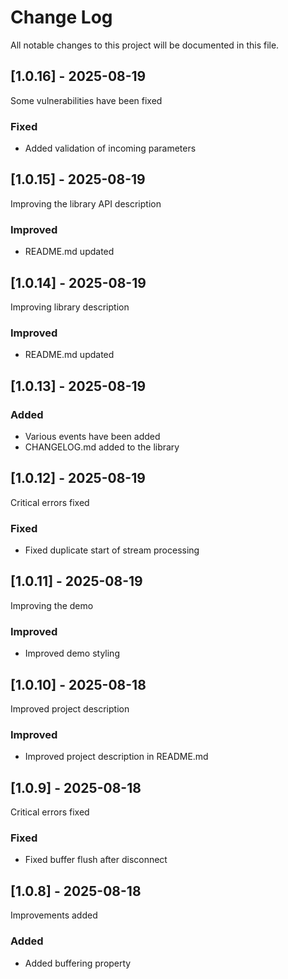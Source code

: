 # Change Log
All notable changes to this project will be documented in this file.

## [1.0.16] - 2025-08-19

Some vulnerabilities have been fixed
  
### Fixed 

- Added validation of incoming parameters

## [1.0.15] - 2025-08-19

Improving the library API description
  
### Improved 

- README.md updated

## [1.0.14] - 2025-08-19

Improving library description
  
### Improved 

- README.md updated

## [1.0.13] - 2025-08-19
  
### Added 

- Various events have been added
- CHANGELOG.md added to the library

## [1.0.12] - 2025-08-19
  
Critical errors fixed

### Fixed
 
- Fixed duplicate start of stream processing

## [1.0.11] - 2025-08-19
  
Improving the demo

### Improved
 
- Improved demo styling

## [1.0.10] - 2025-08-18
  
Improved project description

### Improved
 
- Improved project description in README.md

## [1.0.9] - 2025-08-18
  
Critical errors fixed

### Fixed
 
- Fixed buffer flush after disconnect

## [1.0.8] - 2025-08-18
  
Improvements added

### Added
 
- Added buffering property
